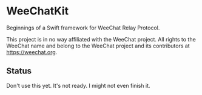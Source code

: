 # WeeChatKit

Beginnings of a Swift framework for WeeChat Relay Protocol.

This project is in no way affiliated with the WeeChat project. All rights to the WeeChat name and belong to the WeeChat project and its contributors at https://weechat.org.

## Status
Don't use this yet. It's not ready. I might not even finish it.
